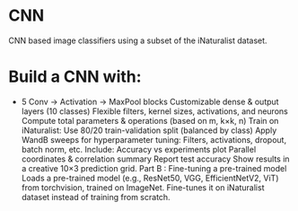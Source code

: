 # CNN
CNN based image classifiers using a subset of the iNaturalist dataset.

# Build a CNN with:
- 5 Conv → Activation → MaxPool blocks
Customizable dense & output layers (10 classes)
Flexible filters, kernel sizes, activations, and neurons
Compute total parameters & operations (based on m, k×k, n)
Train on iNaturalist:
Use 80/20 train-validation split (balanced by class)
Apply WandB sweeps for hyperparameter tuning:
Filters, activations, dropout, batch norm, etc.
Include:
Accuracy vs experiments plot
Parallel coordinates & correlation summary
Report test accuracy
Show results in a creative 10×3 prediction grid.
Part B : Fine-tuning a pre-trained model
Loads a pre-trained model (e.g., ResNet50, VGG, EfficientNetV2, ViT) from torchvision, trained on ImageNet.
Fine-tunes it on iNaturalist dataset instead of training from scratch.
